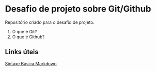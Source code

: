 # Desafio de projeto sobre Git/Github
Repositório criado para o desafio de projeto.

1. O que é Git?
2. O que é Github?

## Links úteis 
[Sintaxe Básica Markdown](https://www.markdownguide.org/)
